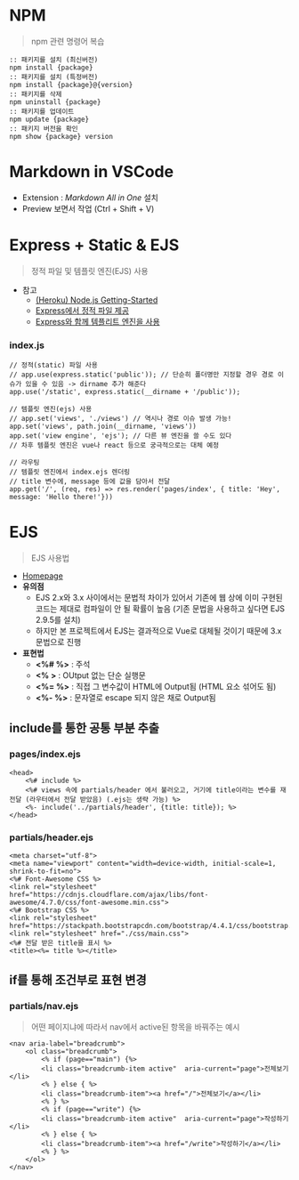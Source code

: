 # NPM
> npm 관련 명령어 복습
```
:: 패키지를 설치 (최신버전)
npm install {package}
:: 패키지를 설치 (특정버전)
npm install {package}@{version}
:: 패키지를 삭제
npm uninstall {package}
:: 패키지를 업데이트
npm update {package}
:: 패키지 버전을 확인
npm show {package} version
```

# Markdown in VSCode
- Extension : *Markdown All in One* 설치
- Preview 보면서 작업 (Ctrl + Shift + V)

# Express + Static & EJS
> 정적 파일 및 템플릿 엔진(EJS) 사용
* 참고
  * [(Heroku) Node.js Getting-Started](https://github.com/heroku/node-js-getting-started/blob/master/index.js)
  * [Express에서 정적 파일 제공](http://expressjs.com/ko/starter/static-files.html)
  * [Express와 함께 템플리트 엔진을 사용](http://expressjs.com/ko/guide/using-template-engines.html)

### **index.js**
```
// 정적(static) 파일 사용
// app.use(express.static('public')); // 단순히 폴더명만 지정할 경우 경로 이슈가 있을 수 있음 -> dirname 추가 해준다
app.use('/static', express.static(__dirname + '/public'));
```
```
// 템플릿 엔진(ejs) 사용
// app.set('views', './views') // 역시나 경로 이슈 발생 가능!
app.set('views', path.join(__dirname, 'views'))
app.set('view engine', 'ejs'); // 다른 뷰 엔진을 쓸 수도 있다
// 차후 템플릿 엔진은 vue나 react 등으로 궁극적으로는 대체 예정
```
```
// 라우팅
// 템플릿 엔진에서 index.ejs 렌더링
// title 변수에, message 등에 값을 담아서 전달
app.get('/', (req, res) => res.render('pages/index', { title: 'Hey', message: 'Hello there!'}))
```

# EJS
> EJS 사용법
* [Homepage](https://ejs.co)
* **유의점**
  * EJS 2.x와 3.x 사이에서는 문법적 차이가 있어서 기존에 웹 상에 이미 구현된 코드는 제대로 컴파일이 안 될 확률이 높음 (기존 문법을 사용하고 싶다면 EJS 2.9.5를 설치)
  * 하지만 본 프로젝트에서 EJS는 결과적으로 Vue로 대체될 것이기 때문에 3.x 문법으로 진행
* **표현법**
  * **<%# %>** : 주석
  * **<% >** : OUtput 없는 단순 실행문
  * **<%= %>** : 직접 그 변수값이 HTML에 Output됨 (HTML 요소 섞어도 됨)
  * **<%- %>** : 문자열로 escape 되지 않은 채로 Output됨
## include를 통한 공통 부분 추출
### **pages/index.ejs**
```
<head>
    <%# include %>
    <%# views 속에 partials/header 에서 불러오고, 거기에 title이라는 변수를 재전달 (라우터에서 전달 받았음) (.ejs는 생략 가능) %>
    <%- include('../partials/header', {title: title}); %>
</head>
```
### **partials/header.ejs**
```
<meta charset="utf-8">
<meta name="viewport" content="width=device-width, initial-scale=1, shrink-to-fit=no">
<%# Font-Awesome CSS %>
<link rel="stylesheet" href="https://cdnjs.cloudflare.com/ajax/libs/font-awesome/4.7.0/css/font-awesome.min.css">
<%# Bootstrap CSS %>
<link rel="stylesheet" href="https://stackpath.bootstrapcdn.com/bootstrap/4.4.1/css/bootstrap.min.css">
<link rel="stylesheet" href="./css/main.css">
<%# 전달 받은 title을 표시 %>
<title><%= title %></title>
```
## if를 통해 조건부로 표현 변경
### **partials/nav.ejs**
> 어떤 페이지냐에 따라서 nav에서 active된 항목을 바꿔주는 예시
```
<nav aria-label="breadcrumb">
    <ol class="breadcrumb">
        <% if (page=="main") {%>
        <li class="breadcrumb-item active"  aria-current="page">전체보기</li>
        <% } else { %>
        <li class="breadcrumb-item"><a href="/">전체보기</a></li>
        <% } %>
        <% if (page=="write") {%>
        <li class="breadcrumb-item active"  aria-current="page">작성하기</li>
        <% } else { %>
        <li class="breadcrumb-item"><a href="/write">작성하기</a></li>
        <% } %>
    </ol>
</nav>
```